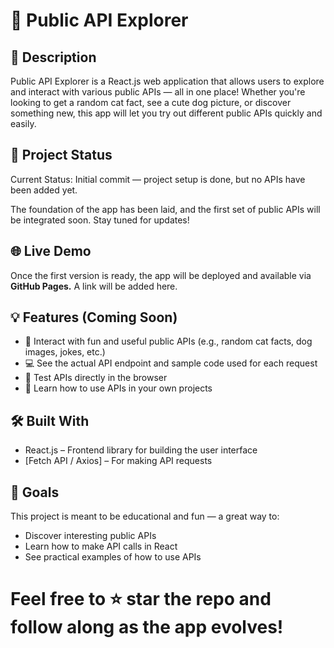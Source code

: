 # 🧩 Public API Explorer

## 📌 Description

Public API Explorer is a React.js web application that allows users to explore and interact with various public APIs — all in one place! Whether you're looking to get a random cat fact, see a cute dog picture, or discover something new, this app will let you try out different public APIs quickly and easily.

## 🚧 Project Status

Current Status: Initial commit — project setup is done, but no APIs have been added yet.

The foundation of the app has been laid, and the first set of public APIs will be integrated soon. Stay tuned for updates!

## 🌐 Live Demo

Once the first version is ready, the app will be deployed and available via **GitHub Pages.** A link will be added here.

## 💡 Features (Coming Soon)

- 🔄 Interact with fun and useful public APIs (e.g., random cat facts, dog images, jokes, etc.)
- 💻 See the actual API endpoint and sample code used for each request
- 🧪 Test APIs directly in the browser
- 📘 Learn how to use APIs in your own projects

## 🛠️ Built With 

- React.js – Frontend library for building the user interface
- [Fetch API / Axios] – For making API requests

## 📌 Goals

This project is meant to be educational and fun — a great way to:

- Discover interesting public APIs
- Learn how to make API calls in React
- See practical examples of how to use APIs

# Feel free to ⭐️ star the repo and follow along as the app evolves!